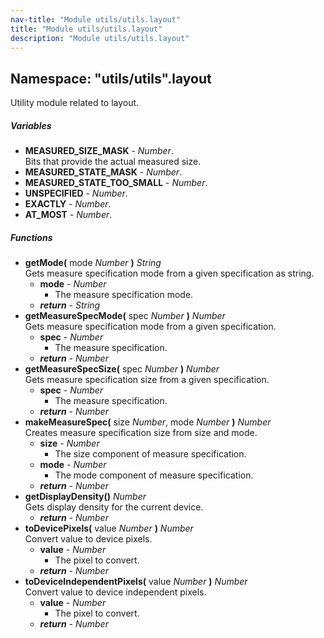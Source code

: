 ```yaml
---
nav-title: "Module utils/utils.layout"
title: "Module utils/utils.layout"
description: "Module utils/utils.layout"
---
```

## Namespace: "utils/utils".layout
Utility module related to layout.

##### Variables
 - **MEASURED_SIZE_MASK** - _Number_.    
  Bits that provide the actual measured size.
 - **MEASURED_STATE_MASK** - _Number_.
 - **MEASURED_STATE_TOO_SMALL** - _Number_.
 - **UNSPECIFIED** - _Number_.
 - **EXACTLY** - _Number_.
 - **AT_MOST** - _Number_.

##### Functions
 - **getMode(** mode _Number_ **)** _String_  
     Gets measure specification mode from a given specification as string.
   - **mode** - _Number_  
     - The measure specification mode.
   - _**return**_ - _String_
 - **getMeasureSpecMode(** spec _Number_ **)** _Number_  
     Gets measure specification mode from a given specification.
   - **spec** - _Number_  
     - The measure specification.
   - _**return**_ - _Number_
 - **getMeasureSpecSize(** spec _Number_ **)** _Number_  
     Gets measure specification size from a given specification.
   - **spec** - _Number_  
     - The measure specification.
   - _**return**_ - _Number_
 - **makeMeasureSpec(** size _Number_, mode _Number_ **)** _Number_  
     Creates measure specification size from size and mode.
   - **size** - _Number_  
     - The size component of measure specification.
   - **mode** - _Number_  
     - The mode component of measure specification.
   - _**return**_ - _Number_
 - **getDisplayDensity()** _Number_  
     Gets display density for the current device.
   - _**return**_ - _Number_
 - **toDevicePixels(** value _Number_ **)** _Number_  
     Convert value to device pixels.
   - **value** - _Number_  
     - The pixel to convert.
   - _**return**_ - _Number_
 - **toDeviceIndependentPixels(** value _Number_ **)** _Number_  
     Convert value to device independent pixels.
   - **value** - _Number_  
     - The pixel to convert.
   - _**return**_ - _Number_